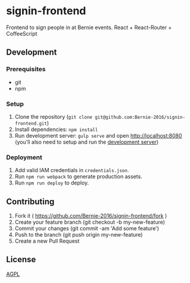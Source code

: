 # signin-frontend

Frontend to sign people in at Bernie events. React + React-Router + CoffeeScript

## Development

### Prerequisites

* git
* npm

### Setup

1. Clone the repository (`git clone git@github.com:Bernie-2016/signin-frontend.git`)
2. Install dependencies: `npm install`
3. Run development server: `gulp serve` and open [http://localhost:8080](http://localhost:8080) (you'll also need to setup and run the [development server](https://github.com/Bernie-2016/signin-api))

### Deployment

1. Add valid IAM credentials in `credentials.json`.
2. Run `npm run webpack` to generate production assets.
3. Run `npm run deploy` to deploy.

## Contributing

1. Fork it ( https://github.com/Bernie-2016/signin-frontend/fork )
2. Create your feature branch (git checkout -b my-new-feature)
3. Commit your changes (git commit -am 'Add some feature')
4. Push to the branch (git push origin my-new-feature)
5. Create a new Pull Request

## License

[AGPL](http://www.gnu.org/licenses/agpl-3.0.en.html)